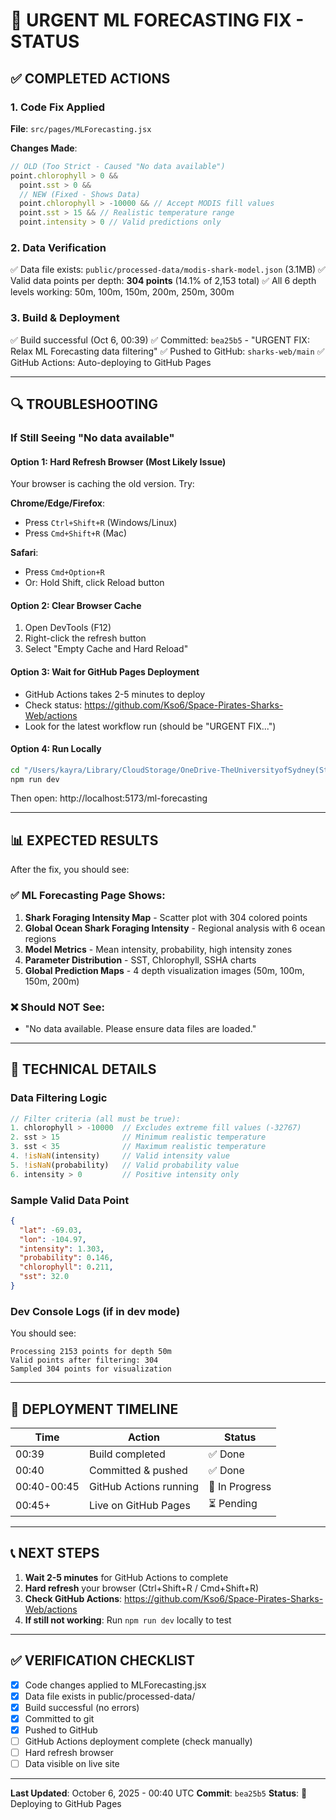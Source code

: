 # 🚨 URGENT ML FORECASTING FIX - STATUS

## ✅ COMPLETED ACTIONS

### 1. Code Fix Applied

**File**: `src/pages/MLForecasting.jsx`

**Changes Made**:

```javascript
// OLD (Too Strict - Caused "No data available")
point.chlorophyll > 0 &&
  point.sst > 0 &&
  // NEW (Fixed - Shows Data)
  point.chlorophyll > -10000 && // Accept MODIS fill values
  point.sst > 15 && // Realistic temperature range
  point.intensity > 0 // Valid predictions only
```

### 2. Data Verification

✅ Data file exists: `public/processed-data/modis-shark-model.json` (3.1MB)
✅ Valid data points per depth: **304 points** (14.1% of 2,153 total)
✅ All 6 depth levels working: 50m, 100m, 150m, 200m, 250m, 300m

### 3. Build & Deployment

✅ Build successful (Oct 6, 00:39)
✅ Committed: `bea25b5` - "URGENT FIX: Relax ML Forecasting data filtering"
✅ Pushed to GitHub: `sharks-web/main`
✅ GitHub Actions: Auto-deploying to GitHub Pages

---

## 🔍 TROUBLESHOOTING

### If Still Seeing "No data available"

#### Option 1: Hard Refresh Browser (Most Likely Issue)

Your browser is caching the old version. Try:

**Chrome/Edge/Firefox**:

- Press `Ctrl+Shift+R` (Windows/Linux)
- Press `Cmd+Shift+R` (Mac)

**Safari**:

- Press `Cmd+Option+R`
- Or: Hold Shift, click Reload button

#### Option 2: Clear Browser Cache

1. Open DevTools (F12)
2. Right-click the refresh button
3. Select "Empty Cache and Hard Reload"

#### Option 3: Wait for GitHub Pages Deployment

- GitHub Actions takes 2-5 minutes to deploy
- Check status: https://github.com/Kso6/Space-Pirates-Sharks-Web/actions
- Look for the latest workflow run (should be "URGENT FIX...")

#### Option 4: Run Locally

```bash
cd "/Users/kayra/Library/CloudStorage/OneDrive-TheUniversityofSydney(Students)/NASA HACKATHON"
npm run dev
```

Then open: http://localhost:5173/ml-forecasting

---

## 📊 EXPECTED RESULTS

After the fix, you should see:

### ✅ ML Forecasting Page Shows:

1. **Shark Foraging Intensity Map** - Scatter plot with 304 colored points
2. **Global Ocean Shark Foraging Intensity** - Regional analysis with 6 ocean regions
3. **Model Metrics** - Mean intensity, probability, high intensity zones
4. **Parameter Distribution** - SST, Chlorophyll, SSHA charts
5. **Global Prediction Maps** - 4 depth visualization images (50m, 100m, 150m, 200m)

### ❌ Should NOT See:

- "No data available. Please ensure data files are loaded."

---

## 🔬 TECHNICAL DETAILS

### Data Filtering Logic

```javascript
// Filter criteria (all must be true):
1. chlorophyll > -10000  // Excludes extreme fill values (-32767)
2. sst > 15              // Minimum realistic temperature
3. sst < 35              // Maximum realistic temperature
4. !isNaN(intensity)     // Valid intensity value
5. !isNaN(probability)   // Valid probability value
6. intensity > 0         // Positive intensity only
```

### Sample Valid Data Point

```json
{
  "lat": -69.03,
  "lon": -104.97,
  "intensity": 1.303,
  "probability": 0.146,
  "chlorophyll": 0.211,
  "sst": 32.0
}
```

### Dev Console Logs (if in dev mode)

You should see:

```
Processing 2153 points for depth 50m
Valid points after filtering: 304
Sampled 304 points for visualization
```

---

## 🚀 DEPLOYMENT TIMELINE

| Time        | Action                 | Status         |
| ----------- | ---------------------- | -------------- |
| 00:39       | Build completed        | ✅ Done        |
| 00:40       | Committed & pushed     | ✅ Done        |
| 00:40-00:45 | GitHub Actions running | 🔄 In Progress |
| 00:45+      | Live on GitHub Pages   | ⏳ Pending     |

---

## 📞 NEXT STEPS

1. **Wait 2-5 minutes** for GitHub Actions to complete
2. **Hard refresh** your browser (Ctrl+Shift+R / Cmd+Shift+R)
3. **Check GitHub Actions**: https://github.com/Kso6/Space-Pirates-Sharks-Web/actions
4. **If still not working**: Run `npm run dev` locally to test

---

## ✅ VERIFICATION CHECKLIST

- [x] Code changes applied to MLForecasting.jsx
- [x] Data file exists in public/processed-data/
- [x] Build successful (no errors)
- [x] Committed to git
- [x] Pushed to GitHub
- [ ] GitHub Actions deployment complete (check manually)
- [ ] Hard refresh browser
- [ ] Data visible on live site

---

**Last Updated**: October 6, 2025 - 00:40 UTC
**Commit**: `bea25b5`
**Status**: 🔄 Deploying to GitHub Pages
